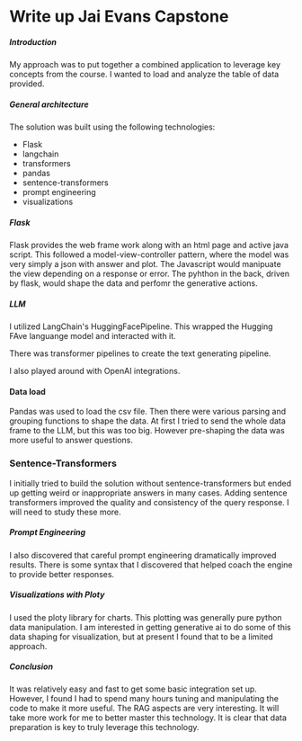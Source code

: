 # Write up Jai Evans Capstone

##### Introduction

My approach was to put together a combined application to leverage key concepts from the course. I wanted to load and analyze the table of data provided.

##### General architecture

The solution was built using the following technologies:

* Flask
* langchain
* transformers
* pandas
* sentence-transformers
* prompt engineering
* visualizations

##### Flask 
Flask provides the web frame work along with an html page and active java script.
This followed a model-view-controller pattern, where the model was very simply a json with answer and plot.
The Javascript would manipuate the view depending on a response or error.
The pyhthon in the back, driven by flask, would shape the data and perfomr the generative actions.

##### LLM 

I utilized LangChain's HuggingFacePipeline. This wrapped the Hugging FAve languange model and interacted with it.

There was transformer pipelines to create the text generating pipeline.

I also played around with OpenAI integrations.

#### Data load

Pandas was used to load the csv file. Then there were various parsing and grouping functions to shape the data.
At first I tried to send the whole data frame to the LLM, but this was too big. However pre-shaping the data was more useful to answer questions.

### Sentence-Transformers

I initially tried to build the solution without sentence-transformers but ended up getting weird or inappropriate answers in many cases. Adding sentence transformers improved the quality and consistency of the query response. I will need to study these more.
##### Prompt Engineering

I also discovered that careful prompt engineering dramatically improved results. There is some syntax that I discovered that helped coach the engine to provide better responses.
##### Visualizations with Ploty

I used the ploty library for charts. This plotting was generally pure python data manipulation. I am interested in getting generative ai to do some of this data shaping for visualization, but at present I found that to be a limited approach.

##### Conclusion

It was relatively easy and fast to get some basic integration set up. However, I found I had to spend many hours tuning and manipulating the code to make it more useful. The RAG aspects are very interesting. 
It will take more work for me to better master this technology. It is clear that data preparation is key to truly leverage this technology.